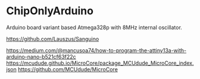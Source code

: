 # ChipOnlyArduino
Arduino board variant based Atmega328p with 8MHz internal oscillator.

https://github.com/Lauszus/Sanguino

https://medium.com/@mancusoa74/how-to-program-the-attiny13a-with-arduino-nano-b521cf63f22c
https://mcudude.github.io/MicroCore/package_MCUdude_MicroCore_index.json
https://github.com/MCUdude/MicroCore
